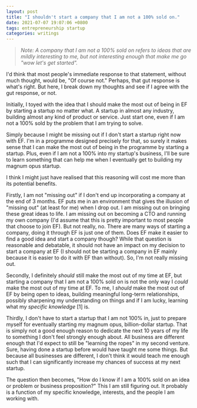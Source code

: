 ```yaml
---
layout: post
title: "I shouldn't start a company that I am not a 100% sold on."
date: 2021-07-07 19:07:06 +0800
tags: entrepreneurship startup
categories: writings
---
```


> _Note: A company that I am not a 100% sold on refers to ideas that are mildly interesting to me, but not interesting enough that make me go "wow let's get started"._

I'd think that most people's immediate response to that statement, without much thought, would be, "Of course not." Perhaps, that gut response is what's right. But here, I break down my thoughts and see if I agree with the gut response, or not.

Initially, I toyed with the idea that I should make the most out of being in EF by starting a startup no matter what. A startup in almost any industry, building almost any kind of product or service. Just start one, even if I am not a 100% sold by the problem that I am trying to solve.

Simply because I might be missing out if I don't start a startup right now with EF. I'm in a programme designed precisely for that, so surely it makes sense that I can make the most out of being in the programme by starting a startup. Plus, even if I am not a 100% into my startup's business, I'll be sure to learn something that can help me when I eventually get to building my magnum opus startup.

I think I might just have realised that this reasoning will cost me more than its potential benefits.

Firstly, I am not "missing out" if I don't end up incorporating a company at the end of 3 months. EF puts me in an environment that gives the illusion of "missing out" (at least for me) when I drop out. I am missing out on bringing these great ideas to life. I am missing out on becoming a CTO and running my own company (I'd assume that this is pretty important to most people that choose to join EF). But not really, no. There are many ways of starting a company, doing it through EF is just one of them. Does EF make it easier to find a good idea and start a company though? While that question is reasonable and debatable, it should not have an impact on my decision to start a company at EF (I should not be starting a company in EF mainly because it is easier to do it with EF than without). So, I'm not really missing out.

Secondly, I definitely _should_ still make the most out of my time at EF, but starting a company that I am not a 100% sold on is not the only way I _could_ make the most out of my time at EF. To me, I _should_ make the most out of EF by being open to ideas, building meaningful long-term relationships, possibly sharpening my understanding on things and if I am lucky, learning what my _specific knowledge_ [1] is.

Thirdly, I don't have to start a startup that I am not 100% in, just to prepare myself for eventually starting my magnum opus, billion-dollar startup. That is simply not a good enough reason to dedicate the next 10 years of my life to something I don't feel strongly enough about. All business are different enough that I'd expect to still be "learning the ropes" in my second venture. Sure, having done a startup before would have taught me some things. But because all businesses are different, I don't think it would teach me enough such that I can significantly increase my chances of success at my next startup.

The question then becomes, "How do I know if I am a 100% sold on an idea or problem or business proposition?" This I am still figuring out. It probably is a function of my specific knowledge, interests, and the people I am working with.
